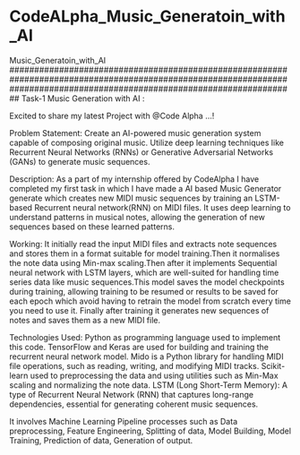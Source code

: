 # CodeALpha_Music_Generatoin_with_AI
Music_Generatoin_with_AI
##########################################################################################################################################################################
Task-1 Music Generation with AI :

Excited to share my latest Project with @Code Alpha …!

Problem Statement:
Create an AI-powered music generation system capable of composing original music. Utilize deep learning techniques like Recurrent Neural Networks (RNNs) or Generative Adversarial Networks (GANs) to generate music sequences.

Description:
As a part of my internship offered by CodeAlpha I have completed my first task in which I have made a AI based Music Generator generate which creates new MIDI music sequences by training an LSTM-based Recurrent neural network(RNN) on MIDI files. It uses deep learning to understand patterns in musical notes, allowing the generation of new sequences based on these learned patterns.

Working:
It initially read the input MIDI files and extracts note sequences and stores them in a format suitable for model training.Then it normalises the note data using Min-max scaling.Then after it implements Sequential neural network with LSTM layers, which are well-suited for handling time series data like music sequences.This model saves the model checkpoints during training, allowing training to be resumed or results to be saved for each epoch which avoid having to retrain the model from scratch every time you need to use it. Finally after training it generates new sequences of notes and saves them as a new MIDI file. 

Technologies Used:
Python as programming language used to implement this code.
TensorFlow and Keras are used for building and training the recurrent neural network model. 
Mido is a Python library for handling MIDI file operations, such as reading, writing, and modifying MIDI tracks.
Scikit-learn used to preprocessing the data and using utilities such as Min-Max scaling and normalizing the note data.
LSTM (Long Short-Term Memory): A type of Recurrent Neural Network (RNN) that captures long-range dependencies, essential for generating coherent music sequences.

It involves Machine Learning Pipeline processes such as Data preprocessing, Feature Engineering, Splitting of data, Model Building, Model Training, Prediction of data, Generation of output.
